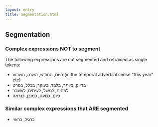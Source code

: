 ```yaml
---
layout: entry
title: Segmentation.html
---
```



## Segmentation
### Complex expressions NOT to segment
The following expressions are not segmented and retrained as single tokens:

-	היום, החודש, השנה, השבוע (in the temporal adverbial sense "this year" etc)
-	בדיוק, ביותר, בלבד, בעיקר, בכלל, בפרט
-	לפחות, למשל, לעיתים, לשעבר
-	כיום, כמעט, כמובן, כנראה

### Similar complex expressions that ARE segmented
-	כרגיל, כראוי
